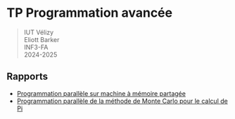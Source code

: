 # TP Programmation avancée

> IUT Vélizy  
> Eliott Barker  
> INF3-FA  
> 2024-2025  

## Rapports

- [Programmation parallèle sur machine à mémoire partagée](Rapports/Rapport_1.md)  
- [Programmation parallèle de la méthode de Monte Carlo pour le calcul de Pi](Rapports/Rapport_2.md)

